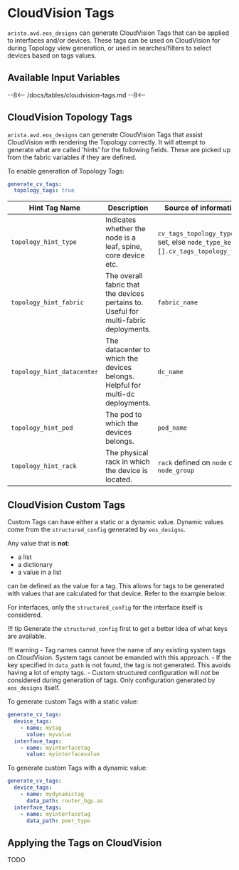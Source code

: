 <!--
  ~ Copyright (c) 2023-2024 Arista Networks, Inc.
  ~ Use of this source code is governed by the Apache License 2.0
  ~ that can be found in the LICENSE file.
  -->

# CloudVision Tags

`arista.avd.eos_designs` can generate CloudVision Tags that can be applied to interfaces and/or devices. These tags can be used on CloudVision for during Topology view generation,
or used in searches/filters to select devices based on tags values.

## Available Input Variables

--8<--
/docs/tables/cloudvision-tags.md
--8<--

## CloudVision Topology Tags

`arista.avd.eos_designs` can generate CloudVision Tags that assist CloudVision with rendering the Topology correctly.
It will attempt to generate what are called 'hints' for the following fields. These are picked up from the fabric variables if they are defined.

To enable generation of Topology Tags:

```yaml
generate_cv_tags:
  topology_tags: true
```

| Hint Tag Name | Description | Source of information |
| ---------- | ----------- |--------------------- |
| `topology_hint_type` | Indicates whether the node is a leaf, spine, core device etc. | `cv_tags_topology_type` if set, else `node_type_keys.[].cv_tags_topology_type`. |
| `topology_hint_fabric` | The overall fabric that the devices pertains to. Useful for multi-fabric deployments. | `fabric_name` |
| `topology_hint_datacenter` | The datacenter to which the devices belongs. Helpful for multi-dc deployments. | `dc_name` |
| `topology_hint_pod` | The pod to which the devices belongs. | `pod_name` |
| `topology_hint_rack` | The physical rack in which the device is located. | `rack` defined on `node` or `node_group` |

## CloudVision Custom Tags

Custom Tags can have either a static or a dynamic value. Dynamic values come from the `structured_config` generated by `eos_designs`.

Any value that is **not**:

- a list
- a dictionary
- a value in a list

can be defined as the value for a tag. This allows for tags to be generated with values that are calculated for that device. Refer to the example below.

For interfaces, only the `structured_config` for the interface itself is considered.

!!! tip
    Generate the `structured_config` first to get a better idea of what keys are available.

!!! warning
    - Tag names cannot have the name of any existing system tags on CloudVision. System tags cannot be emanded with this approach.
    - If the key specified in `data_path` is not found, the tag is not generated. This avoids having a lot of empty tags.
    - Custom structured configuration will *not* be considered during generation of tags. Only configuration generated by `eos_designs` itself.

To generate custom Tags with a static value:

```yaml
generate_cv_tags:
  device_tags:
    - name: mytag
      value: myvalue
  interface_tags:
    - name: myinterfacetag
      value: myinterfacevalue
```

To generate custom Tags with a dynamic value:

```yaml
generate_cv_tags:
  device_tags:
    - name: mydynamictag
      data_path: router_bgp.as
  interface_tags:
    - name: myinterfacetag
      data_path: peer_type
```

## Applying the Tags on CloudVision

TODO
